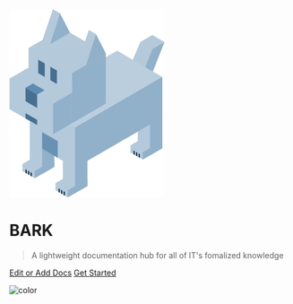 ![logo](_media/bark.png)
# **BARK**

> A lightweight documentation hub for all of IT's fomalized knowledge

[Edit or Add Docs](https://github.com/BryanSeelyPointB/BARK)
[Get Started](README.md)

<!-- background color -->
![color](#f0f0f0)
